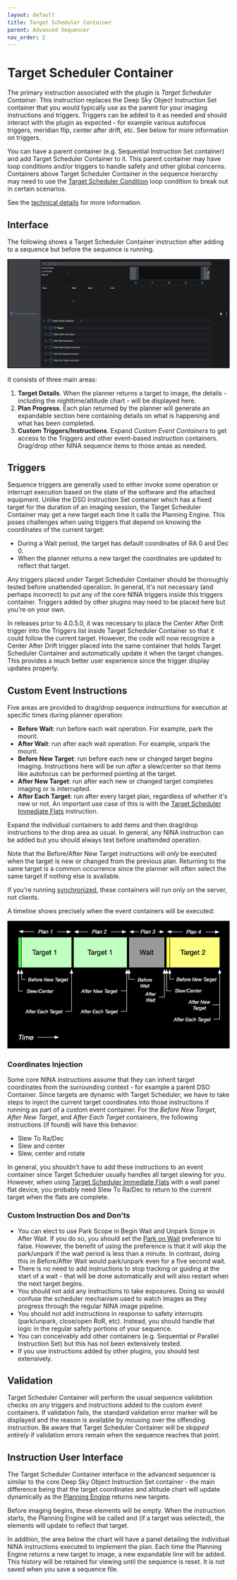 ```yaml
---
layout: default
title: Target Scheduler Container
parent: Advanced Sequencer
nav_order: 2
---
```


# Target Scheduler Container

The primary instruction associated with the plugin is _Target Scheduler Container_.  This instruction replaces the Deep Sky Object Instruction Set container that you would typically use as the parent for your imaging instructions and triggers.  Triggers can be added to it as needed and should interact with the plugin as expected - for example various autofocus triggers, meridian flip, center after drift, etc.  See below for more information on triggers.

You can have a parent container (e.g. Sequential Instruction Set container) and add Target Scheduler Container to it.  This parent container may have loop conditions and/or triggers to handle safety and other global concerns.  Containers above Target Scheduler Container in the sequence hierarchy may need to use the [Target Scheduler Condition](condition.html) loop condition to break out in certain scenarios.

See the [technical details](../technical-details.html#target-scheduler-container-operation) for more information.

## Interface

The following shows a Target Scheduler Container instruction after adding to a sequence but before the sequence is running.

![](../assets/images/tsc-2.png)

It consists of three main areas:
1. **Target Details**.  When the planner returns a target to image, the details - including the nighttime/altitude chart - will be displayed here.
2. **Plan Progress**.  Each plan returned by the planner will generate an expandable section here containing details on what is happening and what has been completed.
3. **Custom Triggers/Instructions**.  Expand _Custom Event Containers_ to get access to the Triggers and other event-based instruction containers. Drag/drop other NINA sequence items to those areas as needed.

## Triggers

Sequence triggers are generally used to either invoke some operation or interrupt execution based on the state of the software and the attached equipment.  Unlike the DSO Instruction Set container which has a fixed target for the duration of an imaging session, the Target Scheduler Container may get a new target each time it calls the Planning Engine.  This poses challenges when using triggers that depend on knowing the coordinates of the current target:
* During a Wait period, the target has default coordinates of RA 0 and Dec 0.
* When the planner returns a new target the coordinates are updated to reflect that target.

Any triggers placed _under_ Target Scheduler Container should be thoroughly tested before unattended operation.  In general, it's not necessary (and perhaps incorrect) to put any of the core NINA triggers inside this triggers container.  Triggers added by other plugins may need to be placed here but you're on your own.

In releases prior to 4.0.5.0, it was necessary to place the Center After Drift trigger into the Triggers list inside Target Scheduler Container so that it could follow the current target.  However, the code will now recognize a Center After Drift trigger placed into the same container that holds Target Scheduler Container and automatically update it when the target changes.  This provides a much better user experience since the trigger display updates properly.

## Custom Event Instructions

Five areas are provided to drag/drop sequence instructions for execution at specific times during planner operation:
* **Before Wait**: run before each wait operation.  For example, park the mount.
* **After Wait**: run after each wait operation.  For example, unpark the mount.
* **Before New Target**: run before each new or changed target begins imaging.  Instructions here will be run _after_ a slew/center so that items like autofocus can be performed pointing at the target.
* **After New Target**: run after each new or changed target completes imaging or is interrupted.
* **After Each Target**: run after every target plan, regardless of whether it's new or not.  An important use case of this is with the [Target Scheduler Immediate Flats](../flats.html#target-scheduler-immediate-flats) instruction.

Expand the individual containers to add items and then drag/drop instructions to the drop area as usual.  In general, any NINA instruction can be added but you should always test before unattended operation.

Note that the Before/After New Target instructions will _only_ be executed when the target is new or changed from the previous plan.  Returning to the same target is a common occurrence since the planner will often select the same target if nothing else is available.

If you're running [synchronized](../synchronization.html), these containers will run only on the server, not clients.

A timeline shows precisely when the event containers will be executed:

![](../assets/images/planning-timeline-4.png)

### Coordinates Injection

Some core NINA instructions assume that they can inherit target coordinates from the surrounding context - for example a parent DSO Container.  Since targets are dynamic with Target Scheduler, we have to take steps to inject the current target coordinates into those instructions if running as part of a custom event container.  For the _Before New Target_, _After New Target_, and _After Each Target_ containers, the following instructions (if found) will have this behavior:
* Slew To Ra/Dec
* Slew and center
* Slew, center and rotate

In general, you shouldn't have to add these instructions to an event container since Target Scheduler usually handles all target slewing for you.  However, when using [Target Scheduler Immediate Flats](../flats.html#target-scheduler-immediate-flats) with a wall panel flat device, you probably need Slew To Ra/Dec to return to the current target when the flats are complete.

### Custom Instruction Dos and Don'ts
* You can elect to use Park Scope in Begin Wait and Unpark Scope in After Wait.  If you do so, you should set the [Park on Wait](../target-management/profiles.html#profile-preferences) preference to false.  However, the benefit of using the preference is that it will skip the park/unpark if the wait period is less than a minute.  In contrast, doing this in Before/After Wait would park/unpark even for a five second wait.
* There is no need to add instructions to stop tracking or guiding at the start of a wait - that will be done automatically and will also restart when the next target begins.
* You should not add any instructions to take exposures.  Doing so would confuse the scheduler mechanism used to watch images as they progress through the regular NINA image pipeline.
* You should not add instructions in response to safety interrupts (park/unpark, close/open RoR, etc).  Instead, you should handle that logic in the regular safety portions of your sequence.
* You can conceivably add other containers (e.g. Sequential or Parallel Instruction Set) but this has not been extensively tested.
* If you use instructions added by other plugins, you should test extensively.

## Validation

Target Scheduler Container will perform the usual sequence validation checks on any triggers and instructions added to the custom event containers.  If validation fails, the standard validation error marker will be displayed and the reason is available by mousing over the offending instruction.  Be aware that Target Scheduler Container will be _skipped entirely_ if validation errors remain when the sequence reaches that point.

## Instruction User Interface

The Target Scheduler Container interface in the advanced sequencer is similar to the core Deep Sky Object Instruction Set container - the main difference being that the target coordinates and altitude chart will update dynamically as the [Planning Engine](../concepts/planning-engine.html) returns new targets.

Before imaging begins, these elements will be empty.  When the instruction starts, the Planning Engine will be called and (if a target was selected), the elements will update to reflect that target.

In addition, the area below the chart will have a panel detailing the individual NINA instructions executed to implement the plan.  Each time the Planning Engine returns a new target to image, a new expandable line will be added.  This history will be retained for viewing until the sequence is reset.  It is not saved when you save a sequence file.
